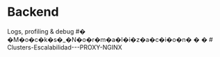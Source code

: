 # Backend
Logs, profiling & debug 
#� �M�o�c�k�s�_�N�o�r�m�a�l�i�z�a�c�i�o�n�
�
�
#   C l u s t e r s - E s c a l a b i l i d a d - - - P R O X Y - N G I N X 
 
 